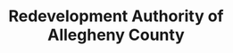 ---
layout: repo
title: "Redevelopment Authority of Allegheny County"
id: 14554
permalink: repos/14554/
---